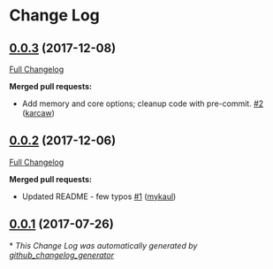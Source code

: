 # Change Log

## [0.0.3](https://github.com/EMSL-MSC/knife-ovirt/tree/0.0.3) (2017-12-08)
[Full Changelog](https://github.com/EMSL-MSC/knife-ovirt/compare/0.0.2...0.0.3)

**Merged pull requests:**

- Add memory and core options; cleanup code with pre-commit. [\#2](https://github.com/EMSL-MSC/knife-ovirt/pull/2) ([karcaw](https://github.com/karcaw))

## [0.0.2](https://github.com/EMSL-MSC/knife-ovirt/tree/0.0.2) (2017-12-06)
[Full Changelog](https://github.com/EMSL-MSC/knife-ovirt/compare/0.0.1...0.0.2)

**Merged pull requests:**

- Updated README - few typos [\#1](https://github.com/EMSL-MSC/knife-ovirt/pull/1) ([mykaul](https://github.com/mykaul))

## [0.0.1](https://github.com/EMSL-MSC/knife-ovirt/tree/0.0.1) (2017-07-26)


\* *This Change Log was automatically generated by [github_changelog_generator](https://github.com/skywinder/Github-Changelog-Generator)*
